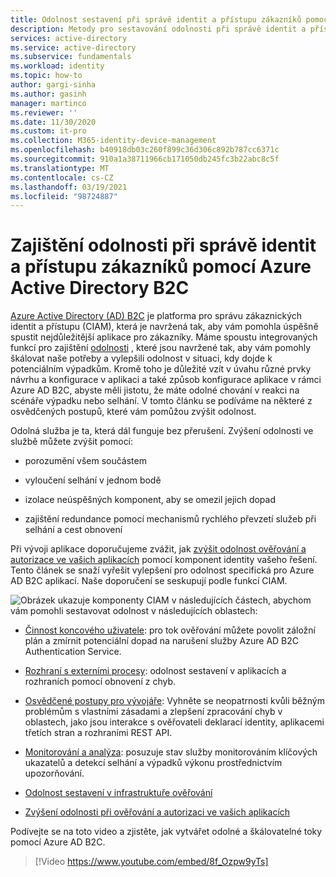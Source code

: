 ```yaml
---
title: Odolnost sestavení při správě identit a přístupu zákazníků pomocí Azure AD B2C | Microsoft Docs
description: Metody pro sestavování odolnosti při správě identit a přístupu zákazníků pomocí Azure AD B2C
services: active-directory
ms.service: active-directory
ms.subservice: fundamentals
ms.workload: identity
ms.topic: how-to
author: gargi-sinha
ms.author: gasinh
manager: martinco
ms.reviewer: ''
ms.date: 11/30/2020
ms.custom: it-pro
ms.collection: M365-identity-device-management
ms.openlocfilehash: b40918db03c260f899c36d306c892b787cc6371c
ms.sourcegitcommit: 910a1a38711966cb171050db245fc3b22abc8c5f
ms.translationtype: MT
ms.contentlocale: cs-CZ
ms.lasthandoff: 03/19/2021
ms.locfileid: "98724887"
---
```

# <a name="build-resilience-in-your-customer-identity-and-access-management-with-azure-active-directory-b2c"></a>Zajištění odolnosti při správě identit a přístupu zákazníků pomocí Azure Active Directory B2C

[Azure Active Directory (AD) B2C](../../active-directory-b2c/overview.md) je platforma pro správu zákaznických identit a přístupu (CIAM), která je navržená tak, aby vám pomohla úspěšně spustit nejdůležitější aplikace pro zákazníky. Máme spoustu integrovaných funkcí pro zajištění [odolnosti](https://azure.microsoft.com/blog/advancing-azure-active-directory-availability/) , které jsou navržené tak, aby vám pomohly škálovat naše potřeby a vylepšili odolnost v situaci, kdy dojde k potenciálním výpadkům. Kromě toho je důležité vzít v úvahu různé prvky návrhu a konfigurace v aplikaci a také způsob konfigurace aplikace v rámci Azure AD B2C, abyste měli jistotu, že máte odolné chování v reakci na scénáře výpadku nebo selhání. V tomto článku se podíváme na některé z osvědčených postupů, které vám pomůžou zvýšit odolnost.

Odolná služba je ta, která dál funguje bez přerušení. Zvýšení odolnosti ve službě můžete zvýšit pomocí:

- porozumění všem součástem

- vyloučení selhání v jednom bodě

- izolace neúspěšných komponent, aby se omezil jejich dopad

- zajištění redundance pomocí mechanismů rychlého převzetí služeb při selhání a cest obnovení

Při vývoji aplikace doporučujeme zvážit, jak [zvýšit odolnost ověřování a autorizace ve vašich aplikacích](resilience-app-development-overview.md) pomocí komponent identity vašeho řešení. Tento článek se snaží vyřešit vylepšení pro odolnost specifická pro Azure AD B2C aplikací. Naše doporučení se seskupují podle funkcí CIAM.

![Obrázek ukazuje komponenty CIAM ](media/resilience-b2c/high-level-components.png) v následujících částech, abychom vám pomohli sestavovat odolnost v následujících oblastech:

- [Činnost koncového uživatele](resilient-end-user-experience.md): pro tok ověřování můžete povolit záložní plán a zmírnit potenciální dopad na narušení služby Azure AD B2C Authentication Service.

- [Rozhraní s externími procesy](resilient-external-processes.md): odolnost sestavení v aplikacích a rozhraních pomocí obnovení z chyb.  

- [Osvědčené postupy pro vývojáře](resilience-b2c-developer-best-practices.md): Vyhněte se neopatrnosti kvůli běžným problémům s vlastními zásadami a zlepšení zpracování chyb v oblastech, jako jsou interakce s ověřovateli deklarací identity, aplikacemi třetích stran a rozhraními REST API.

- [Monitorování a analýza](resilience-with-monitoring-alerting.md): posuzuje stav služby monitorováním klíčových ukazatelů a detekcí selhání a výpadků výkonu prostřednictvím upozorňování.

- [Odolnost sestavení v infrastruktuře ověřování](resilience-in-infrastructure.md)

- [Zvýšení odolnosti při ověřování a autorizaci ve vašich aplikacích](resilience-app-development-overview.md)

Podívejte se na toto video a zjistěte, jak vytvářet odolné a škálovatelné toky pomocí Azure AD B2C.
>[!Video https://www.youtube.com/embed/8f_Ozpw9yTs]
